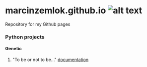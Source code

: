 # marcinzemlok.github.io ![alt text](https://avatars3.githubusercontent.com/u/36981989?s=400&u=b542d16447b5532e2588166fd04e03bb31aee798&v=4)

Repository for my Github pages

### Python projects
#### Genetic
1. "To be or not to be..." [documentation](https://marcinzemlok.github.io/Python/to_be_or_not_to_be/html/)
